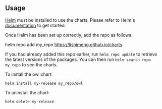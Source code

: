 ## Usage

[Helm](https://helm.sh) must be installed to use the charts.  Please refer to
Helm's [documentation](https://helm.sh/docs) to get started.

Once Helm has been set up correctly, add the repo as follows:

helm repo add my_repo https://lishimeng.github.io/charts

If you had already added this repo earlier, run `helm repo update` to retrieve
the latest versions of the packages.  You can then run `helm search repo
my_repo` to see the charts.

To install the owl chart:

    helm install my-release my_repo/owl

To uninstall the chart:

    helm delete my-release
